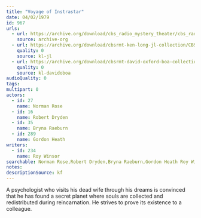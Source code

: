 ```yaml
---
title: "Voyage of Instrastar"
date: 04/02/1979
id: 967
urls: 
  - url: https://archive.org/download/cbs_radio_mystery_theater/cbs_radio_mystery_theater-0951-1000.zip/cbs_radio_mystery_theater-0951-1000%2Fcbsrmt_0967_voyage_to_intrastar.mp3
    source: archive-org
  - url: https://archive.org/download/cbsrmt-ken-long-jl-collection/CBSRMT - 790402 0967 Voyage To Intrastar_jl.mp3
    quality: 0
    source: kl-jl
  - url: https://archive.org/download/cbsrmt-david-oxford-boa-collection/CBSRMT-790402-0967-Voyage-to-Intrastar-(128-44)_KQV-{BoA}.mp3
    quality: 0
    source: kl-davidoboa
audioQuality: 0
tags: 
multipart: 0
actors:  
  - id: 27
    name: Norman Rose  
  - id: 16
    name: Robert Dryden  
  - id: 35
    name: Bryna Raeburn  
  - id: 289
    name: Gordon Heath
writers:  
  - id: 234
    name: Roy Winsor
searchable: Norman Rose,Robert Dryden,Bryna Raeburn,Gordon Heath Roy Winsor
notes: 
descriptionSource: kf
---
```

A psychologist who visits his dead wife through his dreams is convinced that he has found a secret planet where souls are collected and redistributed during reincarnation. He strives to prove its existence to a colleague.